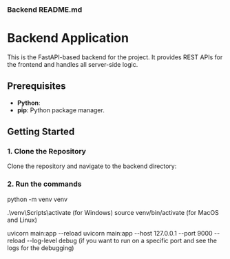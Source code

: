 

### Backend README.md


# Backend Application

This is the FastAPI-based backend for the project. It provides REST APIs for the frontend and handles all server-side logic.

## Prerequisites

- **Python**:
- **pip**: Python package manager.

## Getting Started

### 1. Clone the Repository

Clone the repository and navigate to the backend directory:


### 2. Run the commands 
python -m venv venv

.\venv\Scripts\activate (for Windows)
source venv/bin/activate (for MacOS and Linux)

uvicorn main:app --reload
uvicorn main:app --host 127.0.0.1 --port 9000 --reload --log-level debug (if you want to run on a specific port and see the logs for the debugging)

